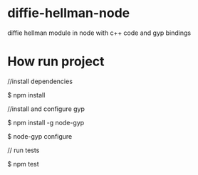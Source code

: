 # diffie-hellman-node
diffie hellman module in node with c++ code and gyp bindings

# How run project

//install dependencies

$ npm install 

//install and configure gyp

$ npm install -g node-gyp  
  
$ node-gyp configure  

// run tests

$ npm test


